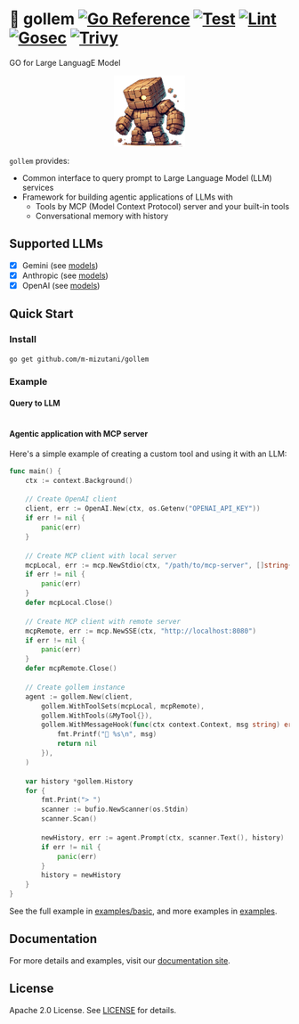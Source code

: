 # 🤖 gollem [![Go Reference](https://pkg.go.dev/badge/github.com/m-mizutani/gollem.svg)](https://pkg.go.dev/github.com/m-mizutani/gollem) [![Test](https://github.com/m-mizutani/gollem/actions/workflows/test.yml/badge.svg)](https://github.com/m-mizutani/gollem/actions/workflows/test.yml) [![Lint](https://github.com/m-mizutani/gollem/actions/workflows/lint.yml/badge.svg)](https://github.com/m-mizutani/gollem/actions/workflows/lint.yml) [![Gosec](https://github.com/m-mizutani/gollem/actions/workflows/gosec.yml/badge.svg)](https://github.com/m-mizutani/gollem/actions/workflows/gosec.yml) [![Trivy](https://github.com/m-mizutani/gollem/actions/workflows/trivy.yml/badge.svg)](https://github.com/m-mizutani/gollem/actions/workflows/trivy.yml)

GO for Large LanguagE Model

<p align="center">
  <img src="./doc/images/logo.png" height="128" />
</p>


`gollem` provides:
- Common interface to query prompt to Large Language Model (LLM) services
- Framework for building agentic applications of LLMs with
  - Tools by MCP (Model Context Protocol) server and your built-in tools
  - Conversational memory with history

## Supported LLMs

- [x] Gemini (see [models](https://ai.google.dev/gemini-api/docs/models?hl=ja))
- [x] Anthropic (see [models](https://docs.anthropic.com/en/docs/about-claude/models/all-models))
- [x] OpenAI (see [models](https://platform.openai.com/docs/models))

## Quick Start

### Install

```bash
go get github.com/m-mizutani/gollem
```

### Example

#### Query to LLM

```go

```

#### Agentic application with MCP server

Here's a simple example of creating a custom tool and using it with an LLM:

```go
func main() {
	ctx := context.Background()

	// Create OpenAI client
	client, err := OpenAI.New(ctx, os.Getenv("OPENAI_API_KEY"))
	if err != nil {
		panic(err)
	}

	// Create MCP client with local server
	mcpLocal, err := mcp.NewStdio(ctx, "/path/to/mcp-server", []string{}, mcp.WithEnvVars([]string{"MCP_ENV=test"}))
	if err != nil {
		panic(err)
	}
	defer mcpLocal.Close()

	// Create MCP client with remote server
	mcpRemote, err := mcp.NewSSE(ctx, "http://localhost:8080")
	if err != nil {
		panic(err)
	}
	defer mcpRemote.Close()

	// Create gollem instance
	agent := gollem.New(client,
		gollem.WithToolSets(mcpLocal, mcpRemote),
		gollem.WithTools(&MyTool{}),
		gollem.WithMessageHook(func(ctx context.Context, msg string) error {
			fmt.Printf("🤖 %s\n", msg)
			return nil
		}),
	)

	var history *gollem.History
	for {
		fmt.Print("> ")
		scanner := bufio.NewScanner(os.Stdin)
		scanner.Scan()

		newHistory, err := agent.Prompt(ctx, scanner.Text(), history)
		if err != nil {
			panic(err)
		}
		history = newHistory
	}
}
```

See the full example in [examples/basic](https://github.com/m-mizutani/gollem/tree/main/examples/basic), and more examples in [examples](https://github.com/m-mizutani/gollem/tree/main/examples).

## Documentation

For more details and examples, visit our [documentation site](https://github.com/m-mizutani/gollem/tree/main/doc).

## License

Apache 2.0 License. See [LICENSE](LICENSE) for details.